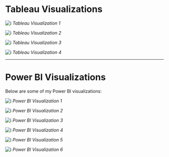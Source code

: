 # Tableau Visualizations
![i](https://github.com/CalvinK2025/EmployeeDataSetVisualization-v2/blob/main/tableau_gifs/employee_by_hobbies_tableau.gif)
*Tableau Visualization 1*

![i](https://github.com/CalvinK2025/EmployeeDataSetVisualization-v2/blob/main/tableau_gifs/messages-time_series_tableau.gif)
*Tableau Visualization 2*

![i](https://github.com/CalvinK2025/EmployeeDataSetVisualization-v2/blob/main/tableau_gifs/task_avg_completion_time_tableau.gif)
*Tableau Visualization 3*

![i](https://github.com/CalvinK2025/EmployeeDataSetVisualization-v2/blob/main/tableau_gifs/task_count_tableau.gif)
*Tableau Visualization 4*

---

# Power BI Visualizations

Below are some of my Power BI visualizations:

![i](https://github.com/CalvinK2025/EmployeeDataSetVisualization-v2/blob/main/powerbi_gifs/employee_by_hobbies_powerbi.gif)
*Power BI Visualization 1*

![i](https://github.com/CalvinK2025/EmployeeDataSetVisualization-v2/blob/main/powerbi_gifs/messages_time_series_powerbi.gif)
*Power BI Visualization 2*

![i](https://github.com/CalvinK2025/EmployeeDataSetVisualization-v2/blob/main/powerbi_gifs/task_avg_completion_time_powerbi.gif)
*Power BI Visualization 3*

![i](https://github.com/CalvinK2025/EmployeeDataSetVisualization-v2/blob/main/powerbi_gifs/task_count_powerbi.gif)
*Power BI Visualization 4*

![i](https://github.com/CalvinK2025/EmployeeDataSetVisualization-v2/blob/main/powerbi_gifs/message_activity_powerbi.gif)
*Power BI Visualization 5*

![i](https://github.com/CalvinK2025/EmployeeDataSetVisualization-v2/blob/main/powerbi_gifs/reporting_structure_overview_powerbi.gif)
*Power BI Visualization 6*
